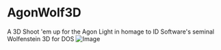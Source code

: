 # AgonWolf3D
A 3D Shoot 'em up for the Agon Light in homage to ID Software's seminal Wolfenstein 3D for DOS
![Image](https://github.com/bgates747/AgonWolf3D/blob/main/splash01.png)
